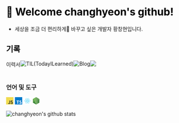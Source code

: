 <h1 style="color:black"> 👋 Welcome changhyeon's github! </h2>

* 세상을 조금 더 편리하게🦋 바꾸고 싶은 개발자 황창현입니다.

<h2 style="color:black"> 기록 </h2>
<div style="display:flex; flex-direction:row;">
    <div>이력서</div>
    <a href="https://changhyeonh.notion.site/f8fc14d0202e4fbb89683a14e2b83efb">
        <img src="https://img.shields.io/badge/Notion-9999FF?style=for-the-badge&logo=Notion&logoColor=white"> 
    </a>
    <div>TIL(TodayILearned)</div>
        <a href="https://changhyeonh.notion.site/Study-Record-565bf559bda0470c8a7cac24bb032d0a">
        <img src="https://img.shields.io/badge/Notion-9999FF?style=for-the-badge&logo=Notion&logoColor=white"> 
    </a>
    <div>Blog</div>
    <a href="https://changhyeon-h.tistory.com/">
        <img src="https://img.shields.io/badge/Tistory-000000?style=for-the-badge&logo=Tistory&logoColor=white"> 
    </a>

</div><br>


<h3>언어 및 도구</h3>

<code><img height="20" src="https://raw.githubusercontent.com/github/explore/80688e429a7d4ef2fca1e82350fe8e3517d3494d/topics/javascript/javascript.png"></code>
<code><img height="20" src="https://raw.githubusercontent.com/github/explore/80688e429a7d4ef2fca1e82350fe8e3517d3494d/topics/typescript/typescript.png"></code>
<code><img height="20" src="https://raw.githubusercontent.com/github/explore/80688e429a7d4ef2fca1e82350fe8e3517d3494d/topics/react/react.png"></code>
<code><img height="20" src="https://raw.githubusercontent.com/github/explore/5c058a388828bb5fde0bcafd4bc867b5bb3f26f3/topics/nodejs/nodejs.png"></code>


![changhyeon's github stats](https://github-readme-stats.vercel.app/api?username=Hchanghyeon&show_icons=true)
